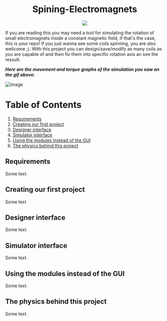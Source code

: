 <h1 align="center">Spining-Electromagnets</h1>
<p align="center">
   <img src="https://user-images.githubusercontent.com/94434464/169480385-5ee39d04-f095-4238-9b4b-8fc7093d3711.gif">
</p>
If you are reading this you may need a tool for simulating the rotation of small electromagnets inside a constant magnetic field, if that's the case, this is your repo! If you just wanna see some coils spinning, you are also wellcome ;). With this project you can design/save/modify as many coils as you are capable of and then fix them into specific rotation axis an see the ressult.

***Here are the movement and torque graphs of the simulation you saw on the gif above:***

![image](https://user-images.githubusercontent.com/94434464/169485552-86ac1055-03e1-4be5-a56b-49fd782018fa.png)

# Table of Contents

1. [Requirements](#requirements)
2. [Creating our first project](#creating-our-first-project)
3. [Designer interface](#designer-interface)
4. [Simulator interface](#simulator-interface)
5. [Using the modules instead of the GUI](#using-the-modules-instead-of-the-gui)
6. [The physics behind this project](#the-physics-behind-this-project)

## Requirements
Some text.
## Creating our first project
Some text
## Designer interface
Some text.
## Simulator interface
Some text.
## Using the modules instead of the GUI
Some text.
## The physics behind this project
Some text.
